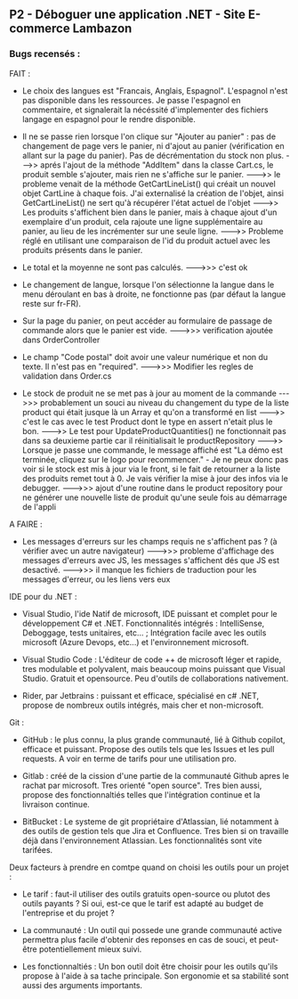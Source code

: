## P2 - Déboguer une application .NET - Site E-commerce Lambazon

### Bugs recensés : 


FAIT : 

- Le choix des langues est "Francais, Anglais, Espagnol". L'espagnol n'est pas disponible dans les ressources. Je passe l'espagnol en commentaire, et signalerait la nécéssité d'implementer des fichiers langage en espagnol pour le rendre disponible.

- Il ne se passe rien lorsque l'on clique sur "Ajouter au panier" : pas de changement de page vers le panier, ni d'ajout au panier (vérification en allant sur la page du panier). Pas de décrémentation du stock non plus. --->> aprés l'ajout de la méthode "AddItem" dans la classe Cart.cs, le produit semble s'ajouter, mais rien ne s'affiche sur le panier. --->> le probleme venait de la méthode GetCartLineList() qui créait un nouvel objet CartLine à chaque fois. J'ai externalisé la création de l'objet, ainsi GetCartLineList() ne sert qu'à récupérer l'état actuel de l'objet --->> Les produits s'affichent bien dans le panier, mais à chaque ajout d'un exemplaire d'un produit, cela rajoute une ligne supplémentaire au panier, au lieu de les incrémenter sur une seule ligne. --->> Probleme réglé en utilisant une comparaison de l'id du produit actuel avec les produits présents dans le panier.

- Le total et la moyenne ne sont pas calculés. --->>> c'est ok

- Le changement de langue, lorsque l'on sélectionne la langue dans le menu déroulant en bas à droite, ne fonctionne pas (par défaut la langue reste sur fr-FR).

- Sur la page du panier, on peut accéder au formulaire de passage de commande alors que le panier est vide. --->>> verification ajoutée dans OrderController

- Le champ "Code postal" doit avoir une valeur numérique et non du texte. Il n'est pas en "required". --->>> Modifier les regles de validation dans Order.cs

- Le stock de produit ne se met pas à jour au moment de la commande --->>> probablement un souci au niveau du changement du type de la liste product qui était jusque là un Array et qu'on a transformé en list 
--->> c'est le cas avec le test Product dont le type en assert n'etait plus le bon.
--->> Le test pour UpdateProductQuantities() ne fonctionnait pas dans sa deuxieme partie car il réinitialisait le productRepository
--->> Lorsque je passe une commande, le message affiché est "La démo est terminée, cliquez sur le logo pour recommencer." - Je ne peux donc pas voir si le stock est mis à jour via le front, si le fait de retourner a la liste des produits remet tout à 0. Je vais vérifier la mise à jour des infos via le debugger.  --->>> ajout d'une routine dans le product repository pour ne générer une nouvelle liste de produit qu'une seule fois au démarrage de l'appli

A FAIRE : 

- Les messages d'erreurs sur les champs requis ne s'affichent pas ? (à vérifier avec un autre navigateur) --->>> probleme d'affichage des messages d'erreurs avec JS, les messages s'affichent dés que JS est desactivé. --->>> il manque les fichiers de traduction pour les messages d'erreur, ou les liens vers eux

IDE pour du .NET : 

- Visual Studio, l'ide Natif de microsoft, IDE puissant et complet pour le développement C# et .NET. Fonctionnalités intégrés : IntelliSense, Deboggage, tests unitaires, etc... ; Intégration facile avec les outils microsoft (Azure Devops, etc...) et l'environnement microsoft.

- Visual Studio Code : L'éditeur de code ++ de microsoft léger et rapide, tres modulable et polyvalent, mais beaucoup moins puissant que Visual Studio. Gratuit et opensource. Peu d'outils de collaborations nativement.

- Rider, par Jetbrains : puissant et efficace, spécialisé en c# .NET, propose de nombreux outils intégrés, mais cher et non-microsoft.

Git : 

- GitHub : le plus connu, la plus grande communauté, lié à Github copilot, efficace et puissant. Propose des outils tels que les Issues et les pull requests. A voir en terme de tarifs pour une utilisation pro.

- Gitlab : créé de la cission d'une partie de la communauté Github apres le rachat par microsoft. Tres orienté "open source". Tres bien aussi, propose des fonctionnaltiés telles que l'intégration continue et la livraison continue.

- BitBucket : Le systeme de git propriétaire d'Atlassian, lié notamment à des outils de gestion tels que Jira et Confluence. Tres bien si on travaille déjà dans l'environnement Atlassian. Les fonctionnalités sont vite tarifées.

Deux facteurs à prendre en comtpe quand on choisi les outils pour un projet : 

- Le tarif : faut-il utiliser des outils gratuits open-source ou plutot des outils payants ? Si oui, est-ce que le tarif est adapté au budget de l'entreprise et du projet ?

- La communauté : Un outil qui possede une grande communauté active permettra plus facile d'obtenir des reponses en cas de souci, et peut-être potentiellement mieux suivi.

- Les fonctionnaltiés : Un bon outil doit être choisir pour les outils qu'ils propose à l'aide à sa tache principale. Son ergonomie et sa stabilité sont aussi des arguments importants.



